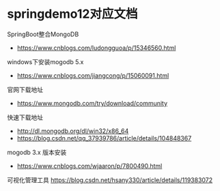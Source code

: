 # springdemo12对应文档
SpringBoot整合MongoDB
- https://www.cnblogs.com/ludongguoa/p/15346560.html

windows下安装mogodb 5.x
- https://www.cnblogs.com/jiangcong/p/15060091.html

官网下载地址
- https://www.mongodb.com/try/download/community

快速下载地址
- http://dl.mongodb.org/dl/win32/x86_64
- https://blog.csdn.net/qq_37939786/article/details/104848367

mogodb 3.x 版本安装
- https://www.cnblogs.com/wjaaron/p/7800490.html

可视化管理工具
https://blog.csdn.net/hsany330/article/details/119383072